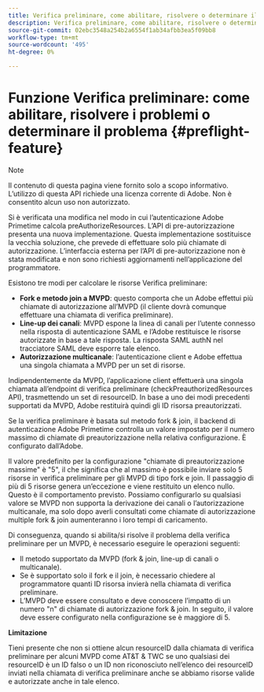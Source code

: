 ```yaml
---
title: Verifica preliminare, come abilitare, risolvere o determinare il problema
description: Verifica preliminare, come abilitare, risolvere o determinare il problema
source-git-commit: 02ebc3548a254b2a6554f1ab34afbb3ea5f09bb8
workflow-type: tm+mt
source-wordcount: '495'
ht-degree: 0%

---
```


# Funzione Verifica preliminare: come abilitare, risolvere i problemi o determinare il problema {#preflight-feature}

>[!NOTE]
>
>Il contenuto di questa pagina viene fornito solo a scopo informativo. L’utilizzo di questa API richiede una licenza corrente di Adobe. Non è consentito alcun uso non autorizzato.

Si è verificata una modifica nel modo in cui l’autenticazione Adobe Primetime calcola preAuthorizeResources. L’API di pre-autorizzazione presenta una nuova implementazione. Questa implementazione sostituisce la vecchia soluzione, che prevede di effettuare solo più chiamate di autorizzazione.
L’interfaccia esterna per l’API di pre-autorizzazione non è stata modificata e non sono richiesti aggiornamenti nell’applicazione del programmatore.

Esistono tre modi per calcolare le risorse Verifica preliminare:

* **Fork e metodo join a MVPD**: questo comporta che un Adobe effettui più chiamate di autorizzazione all’MVPD (il cliente dovrà comunque effettuare una chiamata di verifica preliminare).
* **Line-up dei canali**: MVPD espone la linea di canali per l’utente connesso nella risposta di autenticazione SAML e l’Adobe restituisce le risorse autorizzate in base a tale risposta. La risposta SAML authN nel tracciatore SAML deve esporre tale elenco.
* **Autorizzazione multicanale**: l’autenticazione client e Adobe effettua una singola chiamata a MVPD per un set di risorse.

Indipendentemente da MVPD, l’applicazione client effettuerà una singola chiamata all’endpoint di verifica preliminare (checkPreauthorizedResources API), trasmettendo un set di resourceID. In base a uno dei modi precedenti supportati da MVPD, Adobe restituirà quindi gli ID risorsa preautorizzati.

Se la verifica preliminare è basata sul metodo fork &amp; join, il backend di autenticazione Adobe Primetime controlla un valore impostato per il numero massimo di chiamate di preautorizzazione nella relativa configurazione. È configurato dall’Adobe.

Il valore predefinito per la configurazione &quot;chiamate di preautorizzazione massime&quot; è &quot;5&quot;, il che significa che al massimo è possibile inviare solo 5 risorse in verifica preliminare per gli MVPD di tipo fork e join. Il passaggio di più di 5 risorse genera un’eccezione e viene restituito un elenco nullo. Questo è il comportamento previsto. Possiamo configurarlo su qualsiasi valore se MVPD non supporta la derivazione dei canali o l’autorizzazione multicanale, ma solo dopo averli consultati come chiamate di autorizzazione multiple fork &amp; join aumenteranno i loro tempi di caricamento.

Di conseguenza, quando si abilita/si risolve il problema della verifica preliminare per un MVPD, è necessario eseguire le operazioni seguenti:

* Il metodo supportato da MVPD (fork &amp; join, line-up di canali o multicanale).
* Se è supportato solo il fork e il join, è necessario chiedere al programmatore quanti ID risorsa invierà nella chiamata di verifica preliminare.
* L’MVPD deve essere consultato e deve conoscere l’impatto di un numero &quot;n&quot; di chiamate di autorizzazione fork &amp; join. In seguito, il valore deve essere configurato nella configurazione se è maggiore di 5.

**Limitazione**

Tieni presente che non si ottiene alcun resourceID dalla chiamata di verifica preliminare per alcuni MVPD come AT&amp;T &amp; TWC se uno qualsiasi dei resourceID è un ID falso o un ID non riconosciuto nell’elenco dei resourceID inviati nella chiamata di verifica preliminare anche se abbiamo risorse valide e autorizzate anche in tale elenco.
